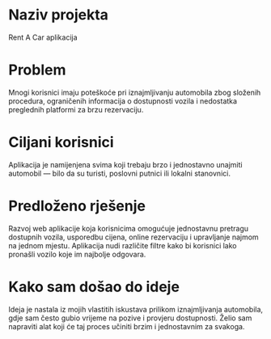 # Naziv projekta
Rent A Car aplikacija

# Problem
Mnogi korisnici imaju poteškoće pri iznajmljivanju automobila zbog složenih procedura, ograničenih informacija o dostupnosti vozila i nedostatka preglednih platformi za brzu rezervaciju.

# Ciljani korisnici
Aplikacija je namijenjena svima koji trebaju brzo i jednostavno unajmiti automobil — bilo da su turisti, poslovni putnici ili lokalni stanovnici.

# Predloženo rješenje
Razvoj web aplikacije koja korisnicima omogućuje jednostavnu pretragu dostupnih vozila, usporedbu cijena, online rezervaciju i upravljanje najmom na jednom mjestu. Aplikacija nudi različite filtre kako bi korisnici lako pronašli vozilo koje im najbolje odgovara.

# Kako sam došao do ideje
Ideja je nastala iz mojih vlastitih iskustava prilikom iznajmljivanja automobila, gdje sam često gubio vrijeme na pozive i provjeru dostupnosti. Želio sam napraviti alat koji će taj proces učiniti brzim i jednostavnim za svakoga.

